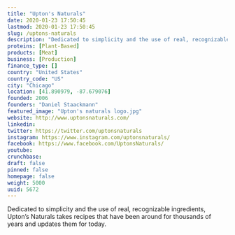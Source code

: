 ```yaml
---
title: "Upton's Naturals"
date: 2020-01-23 17:50:45
lastmod: 2020-01-23 17:50:45
slug: /uptons-naturals
description: "Dedicated to simplicity and the use of real, recognizable ingredients, Upton’s Naturals takes recipes that have been around for thousands of years and updates them for today."
proteins: [Plant-Based]
products: [Meat]
business: [Production]
finance_type: []
country: "United States"
country_code: "US"
city: "Chicago"
location: [41.890979, -87.679076]
founded: 2006
founders: "Daniel Staackmann"
featured_image: "Upton's naturals logo.jpg"
website: http://www.uptonsnaturals.com/
linkedin: 
twitter: https://twitter.com/uptonsnaturals
instagram: https://www.instagram.com/uptonsnaturals/
facebook: https://www.facebook.com/UptonsNaturals/
youtube: 
crunchbase: 
draft: false
pinned: false
homepage: false
weight: 5000
uuid: 5672
---
```

Dedicated to simplicity and the use of real, recognizable ingredients, Upton’s Naturals takes recipes that have been around for thousands of years and updates them for today.
